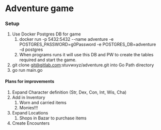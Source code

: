 # Adventure game

### Setup
1. Use Docker Postgres DB for game  
    1. docker run -p 5432:5432 --name adventure -e POSTGRES_PASSWORD=g0Password -e POSTGRES_DB=adventure -d postgres
    1. When programs runs it will use this DB and PW to create the tables required and start the game.
1. git clone git@gitlab.com:stuvwxyz/adventure.git into Go Path directory
1. go run main.go


#### Plans for improvements 
1. Expand Character definition (Str, Dex, Con, Int, Wis, Cha)
1. Add in Inventory
    1. Worn and carried items
    1. Monies!!!
1. Expand Locations
    1. Shops in Bazar to purchase items
1. Create Encounters


